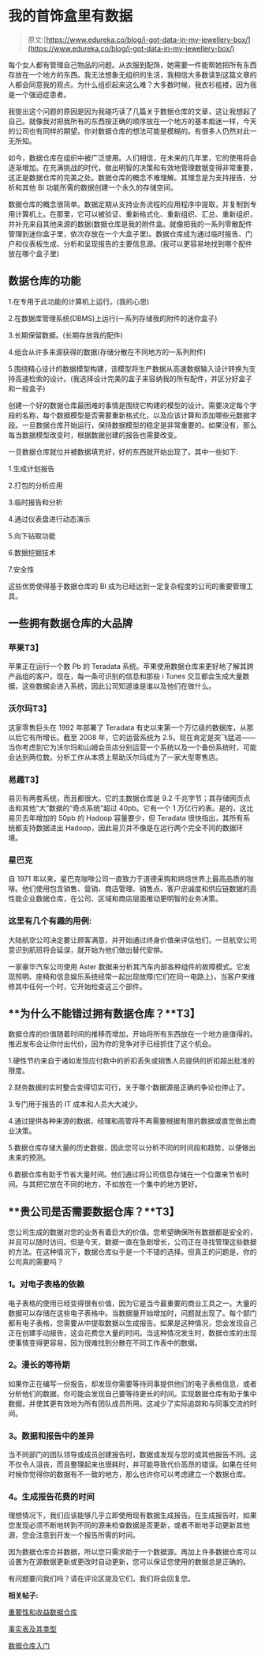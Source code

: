 # 我的首饰盒里有数据

> 原文:[https://www.edureka.co/blog/i-got-data-in-my-jewellery-box/](https://www.edureka.co/blog/i-got-data-in-my-jewellery-box/)

每个女人都有管理自己物品的问题。从衣服到配饰，她需要一件能帮她把所有东西存放在一个地方的东西。我无法想象无组织的生活，我相信大多数读到这篇文章的人都会同意我的观点。为什么组织起来这么难？大多数时候，我衣衫褴褛，因为我是一个强迫症患者。

我提出这个问题的原因是因为我碰巧读了几篇关于数据仓库的文章，这让我想起了自己。就像我对把我所有的东西按正确的顺序放在一个地方的基本痴迷一样，今天的公司也有同样的期望。你对数据仓库的想法可能是模糊的。有很多人仍然对此一无所知。

如今，数据仓库在组织中被广泛使用。人们相信，在未来的几年里，它的使用将会逐渐增加。在充满挑战的时代，做出明智的决策和有效地管理数据变得非常重要，这正是数据仓库的完美之处。数据仓库的概念不难理解。其理念是为支持报告、分析和其他 BI 功能所需的数据创建一个永久的存储空间。

数据仓库的概念很简单。数据定期从支持业务流程的应用程序中提取，并复制到专用计算机上。在那里，它可以被验证、重新格式化、重新组织、汇总、重新组织，并补充来自其他来源的数据(数据仓库是我的附件盒。就像把我的一系列零散配件管理到迷你盒子里，依次存放在一个大盒子里)。数据仓库成为通过临时报告、门户和仪表板生成、分析和呈现报告的主要信息源。(我可以更容易地找到哪个配件放在哪个盒子里)

## **数据仓库的功能**

1.在专用于此功能的计算机上运行。(我的心思)

2.在数据库管理系统(DBMS)上运行(一系列存储我的附件的迷你盒子)

3.长期保留数据。(长期存放我的配件)

4.组合从许多来源获得的数据(存储分散在不同地方的一系列附件)

5.围绕精心设计的数据模型构建，该模型将生产数据从高速数据输入设计转换为支持高速检索的设计。(我选择设计完美的盒子来容纳我的所有配件，并区分好盒子和一般盒子)

创建一个好的数据仓库最困难的事情是围绕它构建的模型的设计。需要决定每个字段的名称，每个数据模型是否需要重新格式化，以及应该计算和添加哪些元数据字段。一旦数据仓库开始运行，保持数据模型的稳定是非常重要的。如果没有，那么每当数据模型改变时，根据数据创建的报告也需要改变。

一旦数据仓库就位并被数据填充好，好的东西就开始出现了。其中一些如下:

1.生成计划报告

2.打包的分析应用

3.临时报告和分析

4.通过仪表盘进行动态演示

5.向下钻取功能

6.数据挖掘技术

7.安全性

这些优势使得基于数据仓库的 BI 成为已经达到一定复杂程度的公司的重要管理工具。

## **一些拥有数据仓库的大品牌**

### **苹果**T3】

苹果正在运行一个数 Pb 的 Teradata 系统。苹果使用数据仓库来更好地了解其跨产品组的客户。现在，每一条可识别的信息和那些 i Tunes 交互都会生成大量数据，这些数据会进入系统，因此公司知道谁是谁以及他们在做什么。

### **沃尔玛**T3】

这家零售巨头在 1992 年部署了 Teradata 有史以来第一个万亿级的数据库，从那以后它有所增长。截至 2008 年，它的运营系统为 2.5，现在肯定是突飞猛进——当你考虑到它为沃尔玛和山姆会员店分别运营一个系统以及一个备份系统时，可能会达到两位数。分析工作从本质上帮助沃尔玛成为了一家大型寄售店。

### **易趣**T3】

易贝有两套系统，而且都很大。它的主数据仓库是 9.2 千兆字节；其存储网页点击和其他“大”数据的“奇点系统”超过 40pb。它有一个 1 万亿行的表。是的，这比易贝去年增加的 50pb 的 Hadoop 容量要少，但 Teradata 很快指出，其所有系统都支持数据进出 Hadoop，因此易贝并不像是在运行两个完全不同的数据环境。

### **星巴克**

自 1971 年以来，星巴克咖啡公司一直致力于道德采购和烘焙世界上最高品质的咖啡。他们使用包含销售、营销、商店管理、销售点、客户忠诚度和供应链数据的高性能企业数据仓库，在公司、区域和商店层面推动更明智的业务决策。

### **这里有几个有趣的用例:**

大陆航空公司决定要让顾客满意，并开始通过终身价值来评估他们，一旦航空公司意识到航班将会延误，就开始为他们做出替代安排。

一家豪华汽车公司使用 Aster 数据来分析其汽车内部各种组件的故障模式。它发现照明、座椅和信息娱乐系统经常一起出现故障(它们在同一电路上)，当客户来维修其中任何一个时，它开始检查这三个部件。

## **为什么不能错过拥有数据仓库？**T3】

数据仓库的价值随着时间的推移而增加，开始将所有东西放在一个地方是值得的。推迟发布会让你付出代价，因为你的竞争对手已经抓住了这个机会。

1.硬性节约来自于诸如发现应付款中的折扣丢失或销售人员提供的折扣超出批准的限度。

2.财务数据的实时整合变得切实可行，关于哪个数据源是正确的争论也停止了。

3.专门用于报告的 IT 成本和人员大大减少。

4.通过提供各种来源的数据，经理和高管将不再需要根据有限的数据或直觉做出商业决策。

5.数据仓库存储大量的历史数据，因此您可以分析不同的时间段和趋势，以便做出未来的预测。

6.数据仓库有助于节省大量时间。他们通过将公司信息存储在一个位置来节省时间。与其把它放在不同的地方，不如放在一个集中的地方更好。

## **贵公司是否需要数据仓库？**T3】

您公司生成的数据对您的业务有着巨大的价值。您希望确保所有数据都是安全的，并且可以随时访问。但是今天，数据一直在急剧增长，公司正在寻找管理这些数据的方法。在这种情况下，数据仓库似乎是一个不错的选择。但真正的问题是，你的公司真的需要吗？

### **1。对电子表格的依赖**

电子表格的使用已经变得很有价值，因为它是当今最重要的商业工具之一。大量的数据可以存储在这些电子表格中。当数据量开始增加时，问题就出现了。每个部门都有电子表格，您需要从中提取数据以生成报告。如果是这种情况，您会发现自己正在创建手动报告，这会花费您大量的时间。当这种情况发生时，数据仓库的出现使事情变得更容易，因为很难找到分散在不同工作表中的数据。

### **2。漫长的等待期**

如果你正在编写一份报告，却发现你需要等待同事提供他们的电子表格信息，或者分析他们的数据，你可能会发现自己要等待更长的时间。实现数据仓库有助于集中数据，并使其更有效地为所有团队成员所用。这减少了实际追踪和与同事交流的时间。

### **3。数据和报告中的差异**

当不同部门的团队领导或成员创建报告时，数据或发现与您的或其他报告不同。这不仅令人沮丧，而且整理起来也很耗时，并可能导致代价高昂的错误。如果在任何时候你觉得你的数据有不一致的地方，那么也许你可以考虑建立一个数据仓库。

### **4。生成报告花费的时间**

理想情况下，我们应该能够几乎立即使用现有数据生成报告。在生成报告时，如果您发现必须不断地转到不同的源来检查数据是否更新，或者不断地手动更新其他源，您会注意到开发一个报告所需的时间。

因为数据仓库合并数据，所以您只需求助于一个数据源。再加上许多数据仓库可以设置为在源数据更新或更改时自动更新，您可以保证您使用的数据总是正确的。

有问题要问我们吗？请在评论区提及它们，我们将会回复您。

**相关帖子:**

[重要性和收益数据仓库](https://www.edureka.co/blog/importance-and-benefits-of-data-warehousing/)

[事实表及其类型](https://www.edureka.co/blog/fact-table-and-its-types-in-data-warehousing/)

[数据仓库入门](https://www.edureka.co/datawarehousing-self-paced)